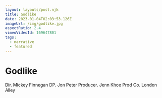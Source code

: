 ```yaml
---
layout: layouts/post.njk
title: Godlike
date: 2023-01-04T02:03:53.126Z
imageUrl: /img/godlike.jpg
aspectRatio: 2.4
vimeoVideoId: 169647801
tags:
  - narrative
  - featured
---
```

# Godlike

Dir. Mickey Finnegan
DP. Jon Peter
Producer. Jenn Khoe
Prod Co. London Alley